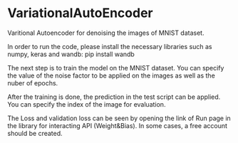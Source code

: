 # VariationalAutoEncoder
Varitional Autoencoder for denoising the images of MNIST dataset.

In order to run the code, please install the necessary libraries such as
numpy, keras and wandb: pip install wandb

The next step is to train the model on the MNIST dataset. You can specify the value of the noise factor to be applied on the images as well as the nuber of epochs.

After the training is done, the prediction in the test script can be applied. You can specify the index of the image for evaluation. 

The Loss and validation loss can be seen by opening the link of Run page in the library for interacting  API (Weight&Bias). In some cases, a free account should be created.
